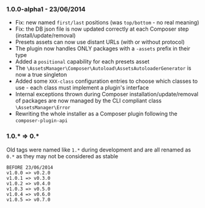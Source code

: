 ### 1.0.0-alpha1 - 23/06/2014

* Fix: new named `first/last` positions (was `top/bottom` - no real meaning)
* Fix: the DB json file is now updated correctly at each Composer step (install/update/removal)
* Presets assets can now use distant URLs (with or without protocol)
* The plugin now handles ONLY packages with a `-assets` prefix in their type
* Added a `positional` capability for each presets asset
* The `\AssetsManager\Composer\Autoload\AssetsAutoloaderGenerator` is now a true singleton
* Added some `XXX-class` configuration entries to choose which classes to use - each class must implement a plugin's interface
* Internal exceptions thrown during Composer installation/update/removal of packages are now managed by the CLI compliant class `\AssetsManager\Error`
* Rewriting the whole installer as a Composer plugin following the `composer-plugin-api`

### 1.0.\* => 0.\*

Old tags were named like `1.*` during development and are all renamed as `0.*` as they may not be considered as stable

    BEFORE 23/06/2014
    v1.0.0 => v0.2.0
    v1.0.1 => v0.3.0
    v1.0.2 => v0.4.0
    v1.0.3 => v0.5.0
    v1.0.4 => v0.6.0
    v1.0.5 => v0.7.0
